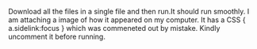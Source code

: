 Download all the files in a single file and then run.It should run smoothly. I am attaching a image of how it appeared on my computer.
It has a CSS { a.sidelink:focus } which was commeneted  out by mistake. Kindly uncomment it before running.
